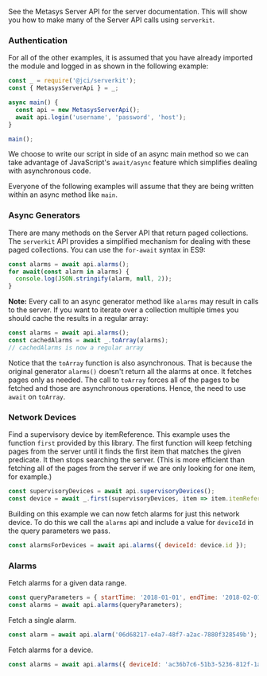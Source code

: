 <!-- markdownlint-disable first-line-h1 first-header-h1 -->

See the Metasys Server API for the server documentation. This will show you how to make
many of the Server API calls using `serverkit`.

### Authentication

For all of the other examples, it is assumed that you have already imported the module
and logged in as shown in the following example:

```javascript
const _ = require('@jci/serverkit');
const { MetasysServerApi } = _;

async main() {
  const api = new MetasysServerApi();
  await api.login('username', 'password', 'host');
}

main();
```

We choose to write our script in side of an async main method so we can take
advantage of JavaScript's `await/async` feature which simplifies dealing with
asynchronous code.

Everyone of the following examples will assume that they are being written
within an async method like `main`.

### Async Generators

There are many methods on the Server API that return paged collections. The
`serverkit` API provides a simplified mechanism for dealing with these paged collections.
You can use the `for-await` syntax in ES9:

```javascript
const alarms = await api.alarms();
for await(const alarm in alarms) {
  console.log(JSON.stringify(alarm, null, 2));
}
```

**Note:** Every call to an async generator method like `alarms` may result in calls
to the server. If you want to iterate over a collection multiple times you should
cache the results in a regular array:

```javascript
const alarms = await api.alarms();
const cachedAlarms = await _.toArray(alarms);
// cachedAlarms is now a regular array
```

Notice that the `toArray` function is also asynchronous. That is because the original generator
`alarms()` doesn't return all the alarms at once. It fetches pages only as needed. The call
to `toArray` forces all of the pages to be fetched and those are asynchronous operations. Hence,
the need to use `await` on `toArray`.

### Network Devices

Find a supervisory device by itemReference. This example uses the function
`first` provided by this library. The first function will keep fetching pages from
the server until it finds the first item that matches the given predicate. It then
stops searching the server. (This is more efficient than fetching all of the pages
from the server if we are only looking for one item, for example.)

```javascript
const supervisoryDevices = await api.supervisoryDevices();
const device = await _.first(supervisoryDevices, item => item.itemReference === 'ads:nae');
```

Building on this example we can now fetch alarms for just this network device.
To do this we call the `alarms` api and include a value for `deviceId` in the query
parameters we pass.

```javascript
const alarmsForDevices = await api.alarms({ deviceId: device.id });
```

### Alarms

Fetch alarms for a given data range.

```javascript
const queryParameters = { startTime: '2018-01-01', endTime: '2018-02-01' };
const alarms = await api.alarms(queryParameters);
```

Fetch a single alarm.

```javascript
const alarm = await api.alarm('06d68217-e4a7-48f7-a2ac-7880f328549b');
```

Fetch alarms for a device.

```javascript
const alarms = await api.alarms({ deviceId: 'ac36b7c6-51b3-5236-812f-1ad6f2470947' });
```
